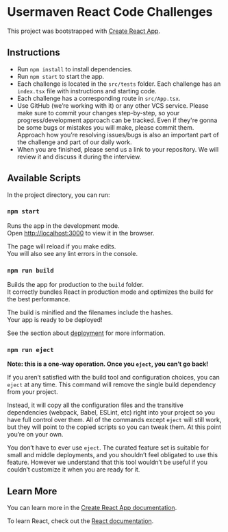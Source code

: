 # Usermaven React Code Challenges

This project was bootstrapped with [Create React App](https://github.com/facebook/create-react-app).

## Instructions
- Run `npm install` to install dependencies.
- Run `npm start` to start the app.
- Each challenge is located in the `src/tests` folder. Each challenge has an `index.tsx` file with instructions and starting code.
- Each challenge has a corresponding route in `src/App.tsx`.
- Use GitHub (we’re working with it) or any other VCS service. Please make sure to commit your changes step-by-step, so your progress/development approach can be tracked. Even if they're gonna be some bugs or mistakes you will make, please commit them. Approach how you’re resolving issues/bugs is also an important part of the challenge and part of our daily work.
- When you are finished, please send us a link to your repository. We will review it and discuss it during the interview.

## Available Scripts

In the project directory, you can run:

### `npm start`

Runs the app in the development mode.\
Open [http://localhost:3000](http://localhost:3000) to view it in the browser.

The page will reload if you make edits.\
You will also see any lint errors in the console.

### `npm run build`

Builds the app for production to the `build` folder.\
It correctly bundles React in production mode and optimizes the build for the best performance.

The build is minified and the filenames include the hashes.\
Your app is ready to be deployed!

See the section about [deployment](https://facebook.github.io/create-react-app/docs/deployment) for more information.

### `npm run eject`

**Note: this is a one-way operation. Once you `eject`, you can’t go back!**

If you aren’t satisfied with the build tool and configuration choices, you can `eject` at any time. This command will remove the single build dependency from your project.

Instead, it will copy all the configuration files and the transitive dependencies (webpack, Babel, ESLint, etc) right into your project so you have full control over them. All of the commands except `eject` will still work, but they will point to the copied scripts so you can tweak them. At this point you’re on your own.

You don’t have to ever use `eject`. The curated feature set is suitable for small and middle deployments, and you shouldn’t feel obligated to use this feature. However we understand that this tool wouldn’t be useful if you couldn’t customize it when you are ready for it.

## Learn More

You can learn more in the [Create React App documentation](https://facebook.github.io/create-react-app/docs/getting-started).

To learn React, check out the [React documentation](https://reactjs.org/).
